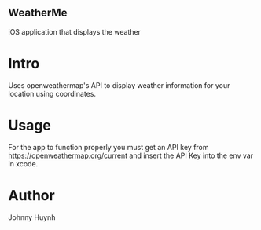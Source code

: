 ## WeatherMe
iOS application that displays the weather 

# Intro
Uses openweathermap's API to display weather information for your location using coordinates.  

# Usage
For the app to function properly you must get an API key from https://openweathermap.org/current and insert the API Key into the env var in xcode.

# Author
Johnny Huynh
